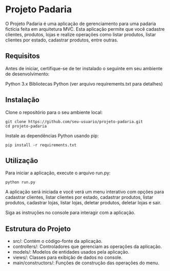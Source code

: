# Projeto Padaria

O Projeto Padaria é uma aplicação de gerenciamento para uma padaria fictícia feita em arquitetura MVC. Esta aplicação permite que você cadastre clientes, produtos, lojas e realize operações como listar produtos, listar clientes por estado, cadastrar produtos, entre outras.

## Requisitos
Antes de iniciar, certifique-se de ter instalado o seguinte em seu ambiente de desenvolvimento:

Python 3.x
Bibliotecas Python (ver arquivo requirements.txt para detalhes)

## Instalação
Clone o repositório para o seu ambiente local:
```
git clone https://github.com/seu-usuario/projeto-padaria.git
cd projeto-padaria
```

Instale as dependências Python usando pip:
```
pip install -r requirements.txt
```

## Utilização
Para iniciar a aplicação, execute o arquivo run.py:
```
python run.py
```
A aplicação será iniciada e você verá um menu interativo com opções para cadastrar clientes, listar clientes por estado, cadastrar produtos, listar produtos, cadastrar lojas, listar lojas, deletar produtos, deletar lojas e sair.

Siga as instruções no console para interagir com a aplicação.

## Estrutura do Projeto
- src/: Contém o código-fonte da aplicação.
- controllers/: Controladores que gerenciam as operações da aplicação.
- models/: Modelos de entidades usados pela aplicação.
- views/: Classes para exibição de dados no console.
- main/constructors/: Funções de construção das operações do menu.
